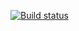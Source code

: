 [![Build status](https://ci.appveyor.com/api/projects/status/nk6qkya5hc6d2f26?svg=true)](https://ci.appveyor.com/project/bggd/vs2010build)
